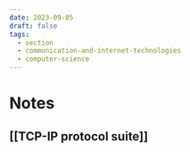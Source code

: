 ```yaml
---
date: 2023-09-05
draft: false
tags:
  - section
  - communication-and-internet-technologies
  - computer-science
---
```

# Notes

## [[TCP-IP protocol suite]]
